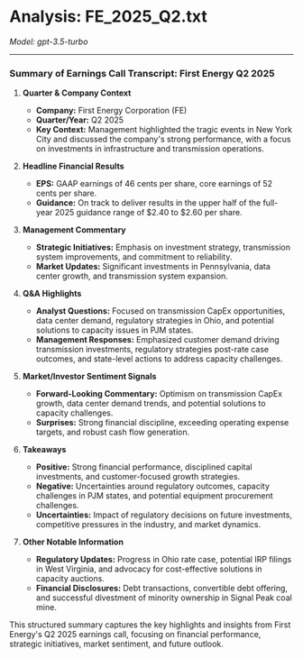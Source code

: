 # Analysis: FE_2025_Q2.txt

*Model: gpt-3.5-turbo*

---

### Summary of Earnings Call Transcript: First Energy Q2 2025

1. **Quarter & Company Context**
   - **Company:** First Energy Corporation (FE)
   - **Quarter/Year:** Q2 2025
   - **Key Context:** Management highlighted the tragic events in New York City and discussed the company's strong performance, with a focus on investments in infrastructure and transmission operations.

2. **Headline Financial Results**
   - **EPS:** GAAP earnings of 46 cents per share, core earnings of 52 cents per share.
   - **Guidance:** On track to deliver results in the upper half of the full-year 2025 guidance range of $2.40 to $2.60 per share.

3. **Management Commentary**
   - **Strategic Initiatives:** Emphasis on investment strategy, transmission system improvements, and commitment to reliability.
   - **Market Updates:** Significant investments in Pennsylvania, data center growth, and transmission system expansion.

4. **Q&A Highlights**
   - **Analyst Questions:** Focused on transmission CapEx opportunities, data center demand, regulatory strategies in Ohio, and potential solutions to capacity issues in PJM states.
   - **Management Responses:** Emphasized customer demand driving transmission investments, regulatory strategies post-rate case outcomes, and state-level actions to address capacity challenges.

5. **Market/Investor Sentiment Signals**
   - **Forward-Looking Commentary:** Optimism on transmission CapEx growth, data center demand trends, and potential solutions to capacity challenges.
   - **Surprises:** Strong financial discipline, exceeding operating expense targets, and robust cash flow generation.

6. **Takeaways**
   - **Positive:** Strong financial performance, disciplined capital investments, and customer-focused growth strategies.
   - **Negative:** Uncertainties around regulatory outcomes, capacity challenges in PJM states, and potential equipment procurement challenges.
   - **Uncertainties:** Impact of regulatory decisions on future investments, competitive pressures in the industry, and market dynamics.

7. **Other Notable Information**
   - **Regulatory Updates:** Progress in Ohio rate case, potential IRP filings in West Virginia, and advocacy for cost-effective solutions in capacity auctions.
   - **Financial Disclosures:** Debt transactions, convertible debt offering, and successful divestment of minority ownership in Signal Peak coal mine.

This structured summary captures the key highlights and insights from First Energy's Q2 2025 earnings call, focusing on financial performance, strategic initiatives, market sentiment, and future outlook.